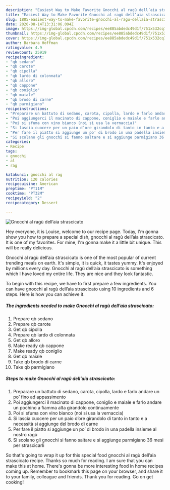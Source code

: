 ```yaml
---
description: "Easiest Way to Make Favorite Gnocchi al ragù dell’aia strascicato"
title: "Easiest Way to Make Favorite Gnocchi al ragù dell’aia strascicato"
slug: 1805-easiest-way-to-make-favorite-gnocchi-al-ragu-dellaia-strascicato
date: 2020-08-14T13:31:06.094Z
image: https://img-global.cpcdn.com/recipes/ee885abdedc49d1f/751x532cq70/gnocchi-al-ragu-dellaia-strascicato-recipe-main-photo.jpg
thumbnail: https://img-global.cpcdn.com/recipes/ee885abdedc49d1f/751x532cq70/gnocchi-al-ragu-dellaia-strascicato-recipe-main-photo.jpg
cover: https://img-global.cpcdn.com/recipes/ee885abdedc49d1f/751x532cq70/gnocchi-al-ragu-dellaia-strascicato-recipe-main-photo.jpg
author: Barbara Hoffman
ratingvalue: 4.9
reviewcount: 25919
recipeingredient:
- "qb sedano"
- "qb carote"
- "qb cipolla"
- "qb lardo di colonnata"
- "qb alloro"
- "qb cappone"
- "qb coniglio"
- "qb maiale"
- "qb brodo di carne"
- "qb parmigiano"
recipeinstructions:
- "Preparare un battuto di sedano, carota, cipolla, lardo e farlo andare un po’ fino ad appassimento"
- "Poi aggiungerci il macinato di cappone, coniglio e maiale e farlo andare un pochino a fiamma alta girandolo continuamente"
- "Poi si sfuma con vino bianco (noi si usa la vernaccia)"
- "Si lascia cuocere per un paio d’ore girandolo di tanto in tanto e a necessità si aggiunge del brodo di carne"
- "Per fare il piatto si aggiunge un po’ di brodo in una padella insieme al nostro ragù"
- "Si scolano gli gnocchi si fanno saltare e si aggiunge parmigiano 36 mesi per strascicarli"
categories:
- Recipe
tags:
- gnocchi
- al
- rag

katakunci: gnocchi al rag 
nutrition: 120 calories
recipecuisine: American
preptime: "PT11M"
cooktime: "PT32M"
recipeyield: "2"
recipecategory: Dessert

---
```



![Gnocchi al ragù dell’aia strascicato](https://img-global.cpcdn.com/recipes/ee885abdedc49d1f/751x532cq70/gnocchi-al-ragu-dellaia-strascicato-recipe-main-photo.jpg)

Hey everyone, it is Louise, welcome to our recipe page. Today, I'm gonna show you how to prepare a special dish, gnocchi al ragù dell’aia strascicato. It is one of my favorites. For mine, I'm gonna make it a little bit unique. This will be really delicious.



Gnocchi al ragù dell’aia strascicato is one of the most popular of current trending meals on earth. It's simple, it is quick, it tastes yummy. It's enjoyed by millions every day. Gnocchi al ragù dell’aia strascicato is something which I have loved my entire life. They are nice and they look fantastic.


To begin with this recipe, we have to first prepare a few ingredients. You can have gnocchi al ragù dell’aia strascicato using 10 ingredients and 6 steps. Here is how you can achieve it.

<!--inarticleads1-->

##### The ingredients needed to make Gnocchi al ragù dell’aia strascicato:

1. Prepare qb sedano
1. Prepare qb carote
1. Get qb cipolla
1. Prepare qb lardo di colonnata
1. Get qb alloro
1. Make ready qb cappone
1. Make ready qb coniglio
1. Get qb maiale
1. Take qb brodo di carne
1. Take qb parmigiano




<!--inarticleads2-->

##### Steps to make Gnocchi al ragù dell’aia strascicato:

1. Preparare un battuto di sedano, carota, cipolla, lardo e farlo andare un po’ fino ad appassimento
1. Poi aggiungerci il macinato di cappone, coniglio e maiale e farlo andare un pochino a fiamma alta girandolo continuamente
1. Poi si sfuma con vino bianco (noi si usa la vernaccia)
1. Si lascia cuocere per un paio d’ore girandolo di tanto in tanto e a necessità si aggiunge del brodo di carne
1. Per fare il piatto si aggiunge un po’ di brodo in una padella insieme al nostro ragù
1. Si scolano gli gnocchi si fanno saltare e si aggiunge parmigiano 36 mesi per strascicarli




So that's going to wrap it up for this special food gnocchi al ragù dell’aia strascicato recipe. Thanks so much for reading. I am sure that you can make this at home. There's gonna be more interesting food in home recipes coming up. Remember to bookmark this page on your browser, and share it to your family, colleague and friends. Thank you for reading. Go on get cooking!
